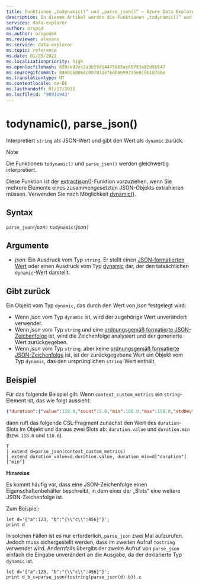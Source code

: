 ```yaml
---
title: Funktionen „todynamic()“ und „parse_json()“ – Azure Data Explorer
description: In diesem Artikel werden die Funktionen „todynamic()“ und „parse_json()“ in Azure Data Explorer beschrieben.
services: data-explorer
author: orspod
ms.author: orspodek
ms.reviewer: alexans
ms.service: data-explorer
ms.topic: reference
ms.date: 01/25/2021
ms.localizationpriority: high
ms.openlocfilehash: 680ce93ec2a3b39d14475689ac80793a02d86547
ms.sourcegitcommit: 8468c6886dc097032ef6db86992a5e8c9b18786e
ms.translationtype: HT
ms.contentlocale: de-DE
ms.lasthandoff: 01/27/2021
ms.locfileid: "98911943"
---
```

# <a name="todynamic-parse_json"></a>todynamic(), parse_json()

Interpretiert `string` als JSON-Wert und gibt den Wert als `dynamic` zurück. 

> [!NOTE]
> Die Funktionen `todynamic()` und `parse_json()` werden gleichwertig interpretiert.

Diese Funktion ist der [extractjson()](./extractjsonfunction.md)-Funktion vorzuziehen, wenn Sie mehrere Elemente eines zusammengesetzten JSON-Objekts extrahieren müssen. Verwenden Sie nach Möglichkeit [dynamic()](./scalar-data-types/dynamic.md).

## <a name="syntax"></a>Syntax

`parse_json(`*json*`)`
`todynamic(`*json*`)`

<!-- deprecated aliases: `toobject()` and parsejson() -->

## <a name="arguments"></a>Argumente

* *json*: Ein Ausdruck vom Typ `string`. Er stellt einen [JSON-formatierten Wert](https://json.org/) oder einen Ausdruck vom Typ [dynamic](./scalar-data-types/dynamic.md) dar, der den tatsächlichen `dynamic`-Wert darstellt.

## <a name="returns"></a>Gibt zurück

Ein Objekt vom Typ `dynamic`, das durch den Wert von *json* festgelegt wird:
* Wenn *json* vom Typ `dynamic` ist, wird der zugehörige Wert unverändert verwendet.
* Wenn *json* vom Typ `string` und eine [ordnungsgemäß formatierte JSON-Zeichenfolge](https://json.org/) ist, wird die Zeichenfolge analysiert und der generierte Wert zurückgegeben.
* Wenn *json* vom Typ `string`, aber keine [ordnungsgemäß formatierte JSON-Zeichenfolge](https://json.org/) ist, ist der zurückgegebene Wert ein Objekt vom Typ `dynamic`, das den ursprünglichen `string`-Wert enthält.

## <a name="example"></a>Beispiel

Für das folgende Beispiel gilt: Wenn `context_custom_metrics` ein `string`-Element ist, das wie folgt aussieht:

```json
{"duration":{"value":118.0,"count":5.0,"min":100.0,"max":150.0,"stdDev":0.0,"sampledValue":118.0,"sum":118.0}}
```

dann ruft das folgende CSL-Fragment zunächst den Wert des `duration`-Slots im Objekt und daraus zwei Slots ab: `duration.value` und `duration.min` (bzw. `118.0` und `110.0`).

```kusto
T
| extend d=parse_json(context_custom_metrics) 
| extend duration_value=d.duration.value, duration_min=d["duration"]["min"]
```

**Hinweise**

Es kommt häufig vor, dass eine JSON-Zeichenfolge einen Eigenschaftenbehälter beschreibt, in dem einer der „Slots“ eine weitere JSON-Zeichenfolge ist. 

Zum Beispiel:

```kusto
let d='{"a":123, "b":"{\\"c\\":456}"}';
print d
```

In solchen Fällen ist es nur erforderlich, `parse_json` zwei Mal aufzurufen. Jedoch muss sichergestellt werden, dass im zweiten Aufruf `tostring` verwendet wird. Andernfalls übergibt der zweite Aufruf von `parse_json` einfach die Eingabe unverändert an die Ausgabe, da der deklarierte Typ `dynamic` ist.

```kusto
let d='{"a":123, "b":"{\\"c\\":456}"}';
print d_b_c=parse_json(tostring(parse_json(d).b)).c
```
